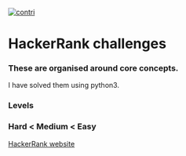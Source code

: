 [![contri](https://img.shields.io/github/contributors/MayurDivate/TCGA_data_download.svg)](https://github.com/MayurDivate/TCGA_Data_Download/graphs/contributors)




# HackerRank challenges
### These are organised around core concepts.
I have solved them using python3.

### Levels 
### Hard < Medium < Easy

[HackerRank website](https://www.hackerrank.com)

